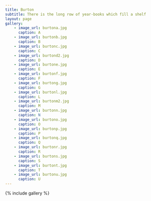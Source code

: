 ```yaml
---
title: Burton
subtitle: There is the long row of year-books which fill a shelf
layout: page
gallery:
    - image_url: burtona.jpg
      caption: A
    - image_url: burtonb.jpg
      caption: B
    - image_url: burtonc.jpg
      caption: C
    - image_url: burtond2.jpg
      caption: D
    - image_url: burtone.jpg
      caption: E
    - image_url: burtonf.jpg
      caption: F
    - image_url: burtong.jpg
      caption: G
    - image_url: burtonl.jpg
      caption: L
    - image_url: burtonm2.jpg
      caption: M
    - image_url: burtonn.jpg
      caption: N
    - image_url: burtono.jpg
      caption: O
    - image_url: burtonp.jpg
      caption: P
    - image_url: burtonq.jpg
      caption: Q
    - image_url: burtonr.jpg
      caption: R
    - image_url: burtons.jpg
      caption: S
    - image_url: burtont.jpg
      caption: T
    - image_url: burtonu.jpg
      caption: U  
---
```


{% include gallery %}
